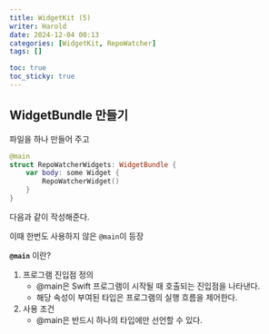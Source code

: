 ```yaml
---
title: WidgetKit (5)
writer: Harold
date: 2024-12-04 00:13
categories: [WidgetKit, RepoWatcher]
tags: []

toc: true
toc_sticky: true
---
```


## WidgetBundle 만들기

파일을 하나 만들어 주고

```swift
@main
struct RepoWatcherWidgets: WidgetBundle {
    var body: some Widget {
        RepoWatcherWidget()
    }
}
```

다음과 같이 작성해준다.

이때 한번도 사용하지 않은 `@main`이 등장

**`@main`** 이란?
1. 프로그램 진입점 정의
    - @main은 Swift 프로그램이 시작될 때 호출되는 진입점을 나타낸다.
	- 해당 속성이 부여된 타입은 프로그램의 실행 흐름을 제어한다.
2. 사용 조건
	- @main은 반드시 하나의 타입에만 선언할 수 있다.


